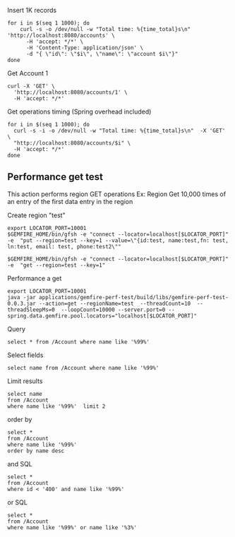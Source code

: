 

Insert 1K records

```shell
for i in $(seq 1 1000); do
    curl -s -o /dev/null -w "Total time: %{time_total}s\n"  'http://localhost:8080/accounts' \
      -H 'accept: */*' \
      -H 'Content-Type: application/json' \
      -d "{ \"id\": \"$i\", \"name\": \"account $i\"}"  
done
```

Get Account 1
```shell
curl -X 'GET' \
  'http://localhost:8080/accounts/1' \
  -H 'accept: */*'
```

Get operations timing (Spring overhead included)

```shell
for i in $(seq 1 1000); do
  curl -s -i -o /dev/null -w "Total time: %{time_total}s\n"  -X 'GET' \
  "http://localhost:8080/accounts/$i" \
  -H 'accept: */*'
done
```

## Performance get test

This action performs region GET operations
Ex: Region Get 10,000 times of an entry of the first data entry in the region

Create region "test"

```shell
export LOCATOR_PORT=10001
$GEMFIRE_HOME/bin/gfsh -e "connect --locator=localhost[$LOCATOR_PORT]" -e  "put --region=test --key=1 --value=\"{id:test, name:test,fn: test, ln:test, email: test, phone:test2\""
```

```shell
$GEMFIRE_HOME/bin/gfsh -e "connect --locator=localhost[$LOCATOR_PORT]" -e  "get --region=test --key=1"
```


Performance a get

```shell
export LOCATOR_PORT=10001
java -jar applications/gemfire-perf-test/build/libs/gemfire-perf-test-0.0.3.jar --action=get --regionName=test  --threadCount=10  --threadSleepMs=0  --loopCount=10000 --server.port=0 --spring.data.gemfire.pool.locators="localhost[$LOCATOR_PORT]"
```

Query

```oql
select * from /Account where name like '%99%'
```

Select fields
```oql
select name from /Account where name like '%99%'
```


Limit results
```oql
select name 
from /Account 
where name like '%99%'  limit 2
```

order by

```oql
select * 
from /Account 
where name like '%99%'  
order by name desc
```


and SQL

```oql
select * 
from /Account 
where id < '400' and name like '%99%'  
```

or SQL

```oql
select * 
from /Account 
where name like '%99%' or name like '%3%' 
```

